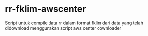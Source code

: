 # rr-fklim-awscenter
Script untuk compile data rr dalam format fklim dari data yang telah didownload menggunakan script aws center downloader
